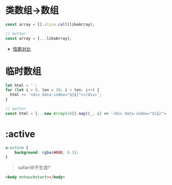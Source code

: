 # 类数组->数组

```js
const array = [].slice.call(likeArray);

// better
const array = [...likeArray];
```
- [性能对比](https://soneway.github.io/js/perf.html)

# 临时数组
```js
let html = '';
for (let i = 0, len = 10; i < len; i++) {
  html += `<div data-index="${i}"></div>`;
}

// better
const html = [...new Array(10)].map((_, i) => `<div data-index="${i}"></div>`).join('');
```

# :active
```scss
a:active {
    background: rgba(#000, 0.1);
}
```
> safari中不生效?
```html
<body ontouchstart></body>
```